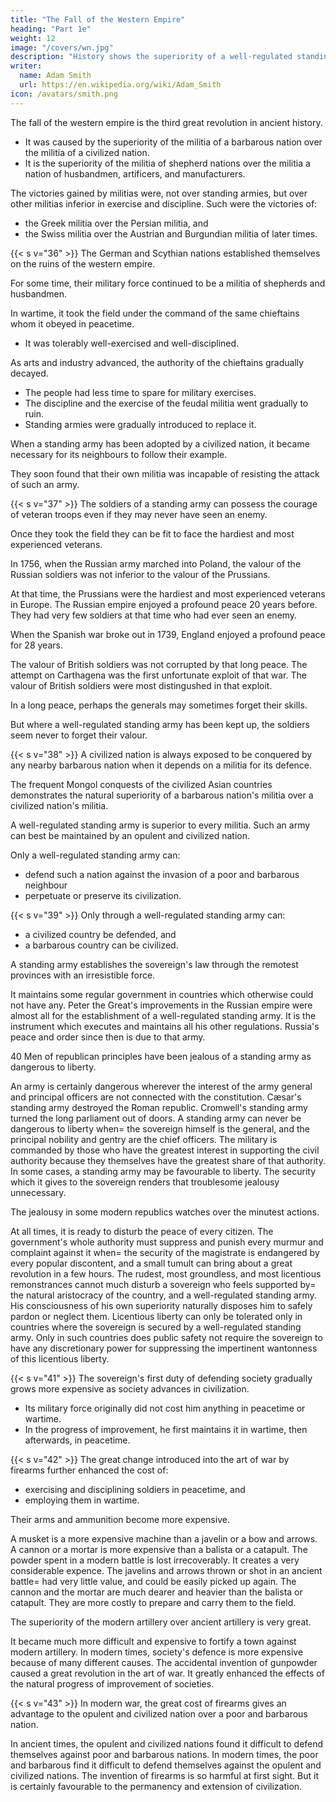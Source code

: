 ```yaml
---
title: "The Fall of the Western Empire"
heading: "Part 1e"
weight: 12
image: "/covers/wn.jpg"
description: "History shows the superiority of a well-regulated standing army over a militia"
writer:
  name: Adam Smith
  url: https://en.wikipedia.org/wiki/Adam_Smith
icon: /avatars/smith.png
---
```





The fall of the western empire is the third great revolution in ancient <!-- human affairs. recorded in  --> history.
- It was caused by the superiority of the militia of a barbarous nation over the militia of a civilized nation.
- It is the superiority of the militia of shepherd nations over the militia a nation of husbandmen, artificers, and manufacturers.

The victories gained by militias were, not over standing armies, but over other militias inferior in exercise and discipline. Such were the victories of:
- the Greek militia over the Persian militia, and
- the Swiss militia over the Austrian and Burgundian militia of later times.


{{< s v="36" >}} The German and Scythian nations established themselves on the ruins of the western empire.

For some time, their military force continued to be a militia of shepherds and husbandmen.

In wartime, it took the field under the command of the same chieftains whom it obeyed in peacetime.
- It was tolerably well-exercised and well-disciplined.

As arts and industry advanced, the authority of the chieftains gradually decayed.
- The people had less time to spare for military exercises.
- The discipline and the exercise of the feudal militia went gradually to ruin.
- Standing armies were gradually introduced to replace it.

When a standing army has been adopted by a civilized nation, it became necessary for its neighbours to follow their example.

They soon found that their own militia was incapable of resisting the attack of such an army.


{{< s v="37" >}} The soldiers of a standing army can possess the courage of veteran troops even if they may never have seen an enemy.

Once they took the field they can be fit to face the hardiest and most experienced veterans.

In 1756, when the Russian army marched into Poland, the valour of the Russian soldiers was not inferior to the valour of the Prussians.

At that time, the Prussians were the hardiest and most experienced veterans in Europe.
The Russian empire enjoyed a profound peace 20 years before.
    They had very few soldiers at that time who had ever seen an enemy.

When the Spanish war broke out in 1739, England enjoyed a profound peace for 28 years.

The valour of British soldiers was not corrupted by that long peace.
The attempt on Carthagena was the first unfortunate exploit of that war.
The valour of British soldiers were most distingushed in that exploit.

In a long peace, perhaps the generals may sometimes forget their skills.

But where a well-regulated standing army has been kept up, the soldiers seem never to forget their valour.


{{< s v="38" >}} A civilized nation is always exposed to be conquered by any nearby barbarous nation when it depends on a militia for its defence.

The frequent Mongol conquests of the civilized Asian countries demonstrates the natural superiority of a barbarous nation's militia over a civilized nation's militia.

A well-regulated standing army is superior to every militia. Such an army can best be maintained by an opulent and civilized nation.

Only a well-regulated standing army can:
- defend such a nation against the invasion of a poor and barbarous neighbour
- perpetuate or preserve its civilization.


{{< s v="39" >}} Only through a well-regulated standing army can:
- a civilized country be defended, and
- a barbarous country can be civilized.

A standing army establishes the sovereign's law through the remotest provinces with an irresistible force.

It maintains some regular government in countries which otherwise could not have any.
Peter the Great's improvements in the Russian empire were almost all for the establishment of a well-regulated standing army.
It is the instrument which executes and maintains all his other regulations.
Russia's peace and order since then is due to that army.

40 Men of republican principles have been jealous of a standing army as dangerous to liberty.

An army is certainly dangerous wherever the interest of the army general and principal officers are not connected with the constitution.
    Cæsar's standing army destroyed the Roman republic.
    Cromwell's standing army turned the long parliament out of doors.
A standing army can never be dangerous to liberty when= 
    the sovereign himself is the general, and
    the principal nobility and gentry are the chief officers.
The military is commanded by those who have the greatest interest in supporting the civil authority because they themselves have the greatest share of that authority.
    In some cases, a standing army may be favourable to liberty.
    The security which it gives to the sovereign renders that troublesome jealousy unnecessary.

The jealousy in some modern republics watches over the minutest actions.

At all times, it is ready to disturb the peace of every citizen.
The government's whole authority must suppress and punish every murmur and complaint against it when= 
    the security of the magistrate is endangered by every popular discontent, and
    a small tumult can bring about a great revolution in a few hours.
The rudest, most groundless, and most licentious remonstrances cannot much disturb a sovereign who feels supported by= 
    the natural aristocracy of the country, and
    a well-regulated standing army.
His consciousness of his own superiority naturally disposes him to safely pardon or neglect them.
    Licentious liberty can only be tolerated only in countries where the sovereign is secured by a well-regulated standing army.
Only in such countries does public safety not require the sovereign to have any discretionary power for suppressing the impertinent wantonness of this licentious liberty.


{{< s v="41" >}} The sovereign's first duty of defending society gradually grows more expensive as society advances in civilization.
- Its military force originally did not cost him anything in peacetime or wartime.
- In the progress of improvement, he first maintains it in wartime, then afterwards, in peacetime.


{{< s v="42" >}} The great change introduced into the art of war by firearms further enhanced the cost of:
- exercising and disciplining soldiers in peacetime, and
- employing them in wartime.

Their arms and ammunition become more expensive.

A musket is a more expensive machine than a javelin or a bow and arrows.
    A cannon or a mortar is more expensive than a balista or a catapult.
The powder spent in a modern battle is lost irrecoverably.
    It creates a very considerable expence.
The javelins and arrows thrown or shot in an ancient battle= 
    had very little value, and
    could be easily picked up again.
The cannon and the mortar are much dearer and heavier than the balista or catapult.
    They are more costly to prepare and carry them to the field.

The superiority of the modern artillery over ancient artillery is very great.

It became much more difficult and expensive to fortify a town against modern artillery.
In modern times, society's defence is more expensive because of many different causes.
The accidental invention of gunpowder caused a great revolution in the art of war.
    It greatly enhanced the effects of the natural progress of improvement of societies.


{{< s v="43" >}} In modern war, the great cost of firearms gives an advantage to the opulent and civilized nation over a poor and barbarous nation.

In ancient times, the opulent and civilized nations found it difficult to defend themselves against poor and barbarous nations.
In modern times, the poor and barbarous find it difficult to defend themselves against the opulent and civilized nations.
The invention of firearms is so harmful at first sight.
    But it is certainly favourable to the permanency and extension of civilization.

